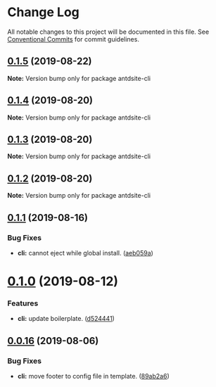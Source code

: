 # Change Log

All notable changes to this project will be documented in this file.
See [Conventional Commits](https://conventionalcommits.org) for commit guidelines.

## [0.1.5](https://github.com/YvesCoding/antdsite/compare/antdsite-cli@0.1.4...antdsite-cli@0.1.5) (2019-08-22)

**Note:** Version bump only for package antdsite-cli






## [0.1.4](https://github.com/YvesCoding/antdsite/compare/antdsite-cli@0.1.3...antdsite-cli@0.1.4) (2019-08-20)

**Note:** Version bump only for package antdsite-cli





## [0.1.3](https://github.com/YvesCoding/antdsite/compare/antdsite-cli@0.1.1...antdsite-cli@0.1.3) (2019-08-20)

**Note:** Version bump only for package antdsite-cli





## [0.1.2](https://github.com/YvesCoding/antdsite/compare/antdsite-cli@0.1.1...antdsite-cli@0.1.2) (2019-08-20)

**Note:** Version bump only for package antdsite-cli





## [0.1.1](https://github.com/YvesCoding/antdsite/compare/antdsite-cli@0.1.0...antdsite-cli@0.1.1) (2019-08-16)


### Bug Fixes

* **cli:** cannot eject while global install. ([aeb059a](https://github.com/YvesCoding/antdsite/commit/aeb059a))





# [0.1.0](https://github.com/YvesCoding/antdsite/compare/antdsite-cli@0.0.16...antdsite-cli@0.1.0) (2019-08-12)


### Features

* **cli:** update boilerplate. ([d524441](https://github.com/YvesCoding/antdsite/commit/d524441))





## [0.0.16](https://github.com/YvesCoding/antdsite/compare/antdsite-cli@0.0.15...antdsite-cli@0.0.16) (2019-08-06)


### Bug Fixes

* **cli:** move footer to config file in template. ([89ab2a6](https://github.com/YvesCoding/antdsite/commit/89ab2a6))
